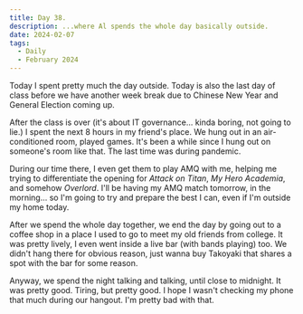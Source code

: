 ```yaml
---
title: Day 38.
description: ...where Al spends the whole day basically outside.
date: 2024-02-07
tags: 
  - Daily
  - February 2024
---
```


Today I spent pretty much the day outside. Today is also the last day of class before we have another week break due to Chinese New Year and General Election coming up.

After the class is over (it's about IT governance... kinda boring, not going to lie.) I spent the next 8 hours in my friend's place. We hung out in an air-conditioned room, played games. It's been a while since I hung out on someone's room like that. The last time was during pandemic.

During our time there, I even get them to play AMQ with me, helping me trying to differentiate the opening for *Attack on Titan*, *My Hero Academia*, and somehow *Overlord*. I'll be having my AMQ match tomorrow, in the morning... so I'm going to try and prepare the best I can, even if I'm outside my home today.

After we spend the whole day together, we end the day by going out to a coffee shop in a place I used to go to meet my old friends from college. It was pretty lively, I even went inside a live bar (with bands playing) too. We didn't hang there for obvious reason, just wanna buy Takoyaki that shares a spot with the bar for some reason.

Anyway, we spend the night talking and talking, until close to midnight. It was pretty good. Tiring, but pretty good. I hope I wasn't checking my phone that much during our hangout. I'm pretty bad with that.